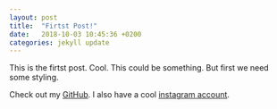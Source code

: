 ```yaml
---
layout: post
title:  "Firtst Post!"
date:   2018-10-03 10:45:36 +0200
categories: jekyll update
---
```


This is the firtst post. Cool. This could be something. But first we need some styling.

Check out my [GitHub][chris-gh]. I also have a cool [instagram account][chris-ig].

[chris-gh]:   https://github.com/chrisalbers
[chris-ig]: https://instagram.com/fred_fartnugget
